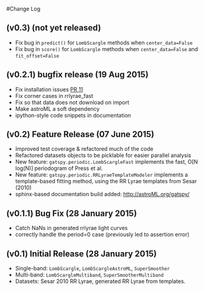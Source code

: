 #Change Log

## (v0.3) (not yet released)

- Fix bug in ``predict()`` for ``LombScargle`` methods when ``center_data=False``
- Fix bug in ``score()`` for ``LombScargle`` methods when ``center_data=False`` and ``fit_offset=False``

## (v0.2.1) bugfix release (19 Aug 2015)

- Fix installation issues [PR 11](https://github.com/astroML/gatspy/pull/11)
- Fix corner cases in rrlyrae_fast
- Fix so that data does not download on import
- Make astroML a soft dependency
- ipython-style code snippets in documentation

## (v0.2) Feature Release (07 June 2015)

- Improved test coverage & refactored much of the code
- Refactored datasets objects to be picklable for easier parallel analysis
- New feature: ``gatspy.periodic.LombScargleFast`` implements the fast,
  O[N log(N)] periodogram of Press et al.
- New feature: ``gatspy.periodic.RRLyraeTemplateModeler`` implements a
  template-based fitting method, using the RR Lyrae templates from Sesar (2010)
- sphinx-based documentation build added: http://astroML.org/gatspy/

## (v0.1.1) Bug Fix (28 January 2015)

- Catch NaNs in generated rrlyrae light curves
- correctly handle the period=0 case (previously led to assertion error)

## (v0.1) Initial Release (28 January 2015)

- Single-band: ``LombScargle``, ``LombScargleAstroML``, ``SuperSmoother``
- Multi-band: ``LombScargleMultiband``, ``SuperSmootherMultiband``
- Datasets: Sesar 2010 RR Lyrae, generated RR Lyrae from templates.
